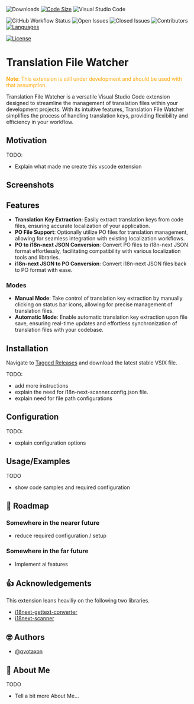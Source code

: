 <!-- ![Logo](./logo.jpg)
<small>Generated using CoPilot</small> -->
![Downloads](https://img.shields.io/visual-studio-marketplace/d/qvotaxon.translation-file-watcher.png?logo=github&branch=main)
[![Code Size](https://img.shields.io/github/languages/code-size/qvotaxon/translation-file-watcher.png?logo=github&branch=main)](https://github.com/qvotaxon/translation-file-watcher/releases)
![Visual Studio Code](https://img.shields.io/badge/VS%20Code-^1.61.0-blue.png?logo=github&branch=main)

![GitHub Workflow Status](https://img.shields.io/github/actions/workflow/status/qvotaxon/translation-file-watcher/release.yml?logo=github&branch=main)
![Open Issues](https://img.shields.io/github/issues/qvotaxon/translation-file-watcher?logo=github&branch=main)
![Closed Issues](https://img.shields.io/github/issues-closed/qvotaxon/translation-file-watcher?logo=github&branch=main)
![Contributors](https://img.shields.io/github/contributors/qvotaxon/translation-file-watcher?logo=github&branch=main)
[![Languages](https://img.shields.io/github/languages/top/qvotaxon/translation-file-watcher.png?logo=github&branch=main)](https://github.com/qvotaxon/translation-file-watcher/releases)

[![License](https://img.shields.io/github/license/qvotaxon/translation-file-watcher.png?logo=github)](https://github.com/qvotaxon/translation-file-watcher/releases)

<!-- [![FOSSA Status](https://app.fossa.com/api/projects/git%2Bgithub.com%2Fqvotaxon%2Ftranslation-file-watcher.svg?type=shield)](https://app.fossa.com/projects/git%2Bgithub.com%2Fqvotaxon%2Ftranslation-file-watcher?ref=badge_shield) -->


# Translation File Watcher

<span style="color:orange;">**Note**: This extension is still under development and should be used with that assumption.</span>

Translation File Watcher is a versatile Visual Studio Code extension designed to streamline the management of translation files within your development projects. With its intuitive features, Translation File Watcher simplifies the process of handling translation keys, providing flexibility and efficiency in your workflow.

## Motivation

TODO:

- Explain what made me create this vscode extension

## Screenshots

<!-- ![App Screenshot](https://via.placeholder.com/468x300?text=App+Screenshot+Here) -->

## Features

- **Translation Key Extraction**: Easily extract translation keys from code files, ensuring accurate localization of your application.
- **PO File Support**: Optionally utilize PO files for translation management, allowing for seamless integration with existing localization workflows.
- **PO to i18n-next JSON Conversion**: Convert PO files to i18n-next JSON format effortlessly, facilitating compatibility with various localization tools and libraries.
- **i18n-next JSON to PO Conversion**: Convert i18n-next JSON files back to PO format with ease.

### Modes

- **Manual Mode**: Take control of translation key extraction by manually clicking on status bar icons, allowing for precise management of translation files.
- **Automatic Mode**: Enable automatic translation key extraction upon file save, ensuring real-time updates and effortless synchronization of translation files with your codebase.

## Installation

Navigate to [Tagged Releases](https://github.com/qvotaxon/translation-file-watcher/tags) and download the latest stable VSIX file.

TODO:

- add more instructions
- explain the need for i18n-next-scanner.config.json file.
- explain need for file path configurations

## Configuration

TODO:

- explain configuration options

## Usage/Examples

TODO

- show code samples and required configuration

## 🚧 Roadmap

### Somewhere in the nearer future

- reduce required configuration / setup

### Somewhere in the far future

- Implement ai features

## 👍 Acknowledgements

This extension leans heaviliy on the following two libraries.

- [i18next-gettext-converter](https://github.com/i18next/i18next-gettext-converter)
- [i18next-scanner](https://github.com/i18next/i18next-scanner)

## 🤓 Authors

- [@qvotaxon](https://www.github.com/qvotaxon)

## 🚀 About Me

TODO

- Tell a bit more About Me...

<!-- ## License

[![FOSSA Status](https://app.fossa.com/api/projects/git%2Bgithub.com%2Fqvotaxon%2Ftranslation-file-watcher.svg?type=large)](https://app.fossa.com/projects/git%2Bgithub.com%2Fqvotaxon%2Ftranslation-file-watcher?ref=badge_large) -->
